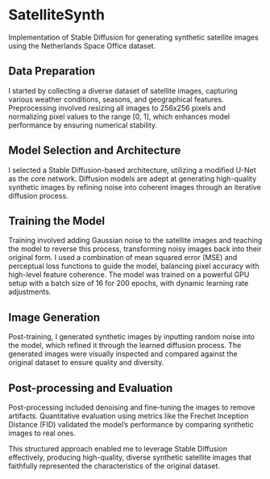 # SatelliteSynth
Implementation of Stable Diffusion for generating synthetic satellite images using the Netherlands Space Office dataset.

## Data Preparation
I started by collecting a diverse dataset of satellite images, capturing various weather conditions, seasons, and geographical features. Preprocessing involved resizing all images to 256x256 pixels and normalizing pixel values to the range [0, 1], which enhances model performance by ensuring numerical stability.

## Model Selection and Architecture
I selected a Stable Diffusion-based architecture, utilizing a modified U-Net as the core network. Diffusion models are adept at generating high-quality synthetic images by refining noise into coherent images through an iterative diffusion process.

## Training the Model
Training involved adding Gaussian noise to the satellite images and teaching the model to reverse this process, transforming noisy images back into their original form. I used a combination of mean squared error (MSE) and perceptual loss functions to guide the model, balancing pixel accuracy with high-level feature coherence. The model was trained on a powerful GPU setup with a batch size of 16 for 200 epochs, with dynamic learning rate adjustments.

## Image Generation
Post-training, I generated synthetic images by inputting random noise into the model, which refined it through the learned diffusion process. The generated images were visually inspected and compared against the original dataset to ensure quality and diversity.

## Post-processing and Evaluation
Post-processing included denoising and fine-tuning the images to remove artifacts. Quantitative evaluation using metrics like the Frechet Inception Distance (FID) validated the model’s performance by comparing synthetic images to real ones.

This structured approach enabled me to leverage Stable Diffusion effectively, producing high-quality, diverse synthetic satellite images that faithfully represented the characteristics of the original dataset.
